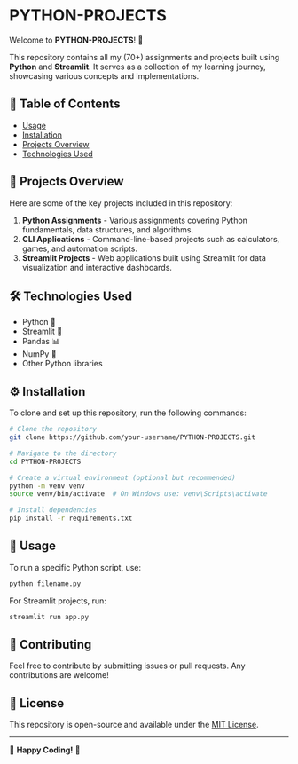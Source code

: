 # PYTHON-PROJECTS

Welcome to **PYTHON-PROJECTS**! 🚀

This repository contains all my (70+) assignments and projects built using **Python** and **Streamlit**. It serves as a collection of my learning journey, showcasing various concepts and implementations.

## 📌 Table of Contents
- [Usage](#usage)
- [Installation](#installation)
- [Projects Overview](#projects-overview)
- [Technologies Used](#technologies-used)

## 📂 Projects Overview
Here are some of the key projects included in this repository:

1. **Python Assignments** - Various assignments covering Python fundamentals, data structures, and algorithms.
2. **CLI Applications** - Command-line-based projects such as calculators, games, and automation scripts.
3. **Streamlit Projects** - Web applications built using Streamlit for data visualization and interactive dashboards.

## 🛠 Technologies Used
- Python 🐍
- Streamlit 🎈
- Pandas 📊
- NumPy 🔢
- Other Python libraries

## ⚙️ Installation
To clone and set up this repository, run the following commands:

```bash
# Clone the repository
git clone https://github.com/your-username/PYTHON-PROJECTS.git

# Navigate to the directory
cd PYTHON-PROJECTS

# Create a virtual environment (optional but recommended)
python -m venv venv
source venv/bin/activate  # On Windows use: venv\Scripts\activate

# Install dependencies
pip install -r requirements.txt
```

## 🚀 Usage
To run a specific Python script, use:
```bash
python filename.py
```
For Streamlit projects, run:
```bash
streamlit run app.py
```

## 🤝 Contributing
Feel free to contribute by submitting issues or pull requests. Any contributions are welcome!

## 📜 License
This repository is open-source and available under the [MIT License](LICENSE).

---
🎯 **Happy Coding!** 🚀

